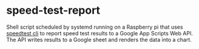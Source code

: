 # speed-test-report

Shell script scheduled by systemd running on a Raspberry pi that uses [speedtest cli](https://www.speedtest.net/apps/cli) to report speed test results to a Google App Scripts Web API. The API writes results to a Google sheet and renders the data into a chart.
